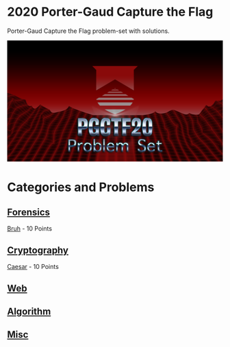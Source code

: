 # 2020 Porter-Gaud Capture the Flag
Porter-Gaud Capture the Flag problem-set with solutions.

![PGCTF20 Logo](/Readme/PGCTF20-hackerman.png)

# Categories and Problems
## [Forensics](/Forensics)
[Bruh](/Forensics/Bruh) - 10 Points

## [Cryptography](/Cryptography)
[Caesar](/Cryptography/Caesar) - 10 Points

## [Web](/Web)

## [Algorithm](/Algorithm)

## [Misc](/Misc)